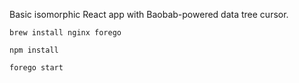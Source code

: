 Basic isomorphic React app with Baobab-powered data tree cursor.

`brew install nginx forego`

`npm install`

`forego start` 

